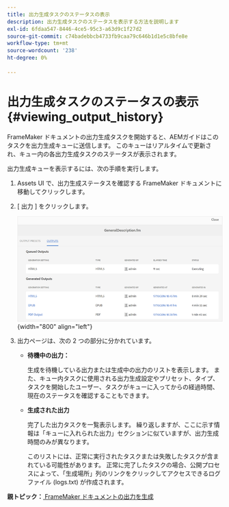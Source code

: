 ```yaml
---
title: 出力生成タスクのステータスの表示
description: 出力生成タスクのステータスを表示する方法を説明します
exl-id: 6fdaa547-8446-4ce5-95c3-a63d9c1f27d2
source-git-commit: c74badebbcb4733fb9caa79c646b1d1e5c8bfe8e
workflow-type: tm+mt
source-wordcount: '238'
ht-degree: 0%

---
```


# 出力生成タスクのステータスの表示 {#viewing_output_history}

FrameMaker ドキュメントの出力生成タスクを開始すると、AEMガイドはこのタスクを出力生成キューに送信します。 このキューはリアルタイムで更新され、キュー内の各出力生成タスクのステータスが表示されます。

出力生成キューを表示するには、次の手順を実行します。

1. Assets UI で、出力生成ステータスを確認する FrameMaker ドキュメントに移動してクリックします。

1. [ 出力 ] をクリックします。

   ![](images/output-queued-fm.png){width="800" align="left"}

1. 出力ページは、次の 2 つの部分に分かれています。

   - **待機中の出力：**

      生成を待機している出力または生成中の出力のリストを表示します。 また、キュー内タスクに使用される出力生成設定やプリセット、タイプ、タスクを開始したユーザー、タスクがキューに入ってからの経過時間、現在のステータスを確認することもできます。

   - **生成された出力**

      完了した出力タスクを一覧表示します。 繰り返しますが、ここに示す情報は「キューに入れられた出力」セクションに似ていますが、出力生成時間のみが異なります。

      このリストには、正常に実行されたタスクまたは失敗したタスクが含まれている可能性があります。 正常に完了したタスクの場合、公開プロセスによって、「生成場所」列のリンクをクリックしてアクセスできるログファイル (logs.txt) が作成されます。


**親トピック：**[ FrameMaker ドキュメントの出力を生成](fm-output-generatation.md)
